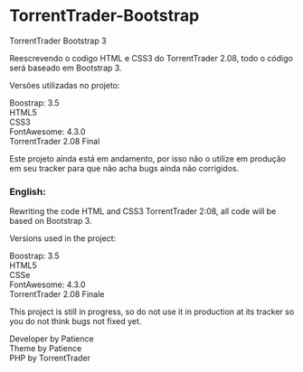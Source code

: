 # TorrentTrader-Bootstrap
TorrentTrader Bootstrap 3

<p>Reescrevendo o codigo HTML e CSS3 do TorrentTrader 2.08, todo o código será baseado em Bootstrap 3.</p>

Versões utilizadas no projeto:

Boostrap: 3.5<br/>
HTML5<br/>
CSS3<br/>
FontAwesome: 4.3.0<br/>
TorrentTrader 2.08 Final

<p>Este projeto ainda está em andamento, por isso não o utilize em produção em seu tracker para que não acha bugs ainda não corrigidos.</p>

<h3><strong>English:</strong></h3>

<p>Rewriting the code HTML and CSS3 TorrentTrader 2:08, all code will be based on Bootstrap 3.</p>

Versions used in the project:

Boostrap: 3.5<br/>
HTML5<br/>
CSSe<br/>
FontAwesome: 4.3.0<br/>
TorrentTrader 2.08 Finale

<p>This project is still in progress, so do not use it in production at its tracker so you do not think bugs not fixed yet.</p>

Developer by Patience<br/>
Theme by Patience<br/>
PHP by TorrentTrader
